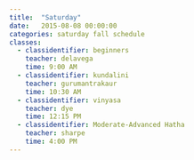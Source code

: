 ```yaml
---
title:  "Saturday"
date:   2015-08-08 00:00:00
categories: saturday fall schedule
classes:
  - classidentifier: beginners
    teacher: delavega
    time: 9:00 AM
  - classidentifier: kundalini
    teacher: gurumantrakaur
    time: 10:30 AM
  - classidentifier: vinyasa
    teacher: dye
    time: 12:15 PM
  - classidentifier: Moderate-Advanced Hatha
    teacher: sharpe
    time: 4:00 PM
---
```

